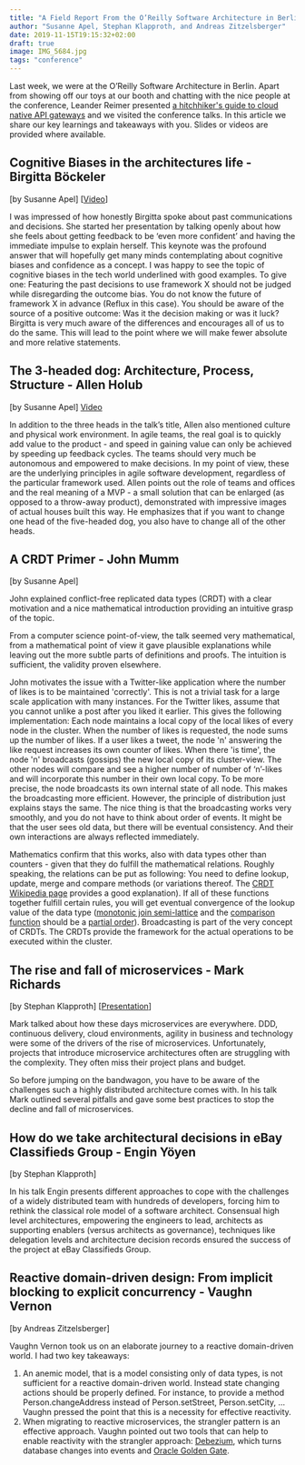 ```yaml
---
title: "A Field Report From the O’Reilly Software Architecture in Berlin"
author: "Susanne Apel, Stephan Klapproth, and Andreas Zitzelsberger"
date: 2019-11-15T19:15:32+02:00
draft: true
image: IMG_5684.jpg
tags: "conference"
---
```


Last week, we were at the O’Reilly Software Architecture in Berlin. Apart from showing off our toys at our booth and chatting with the nice people at the conference, Leander Reimer presented [a hitchhiker's guide to cloud native API gateways](https://www.slideshare.net/QAware/a-hitchhikers-guide-to-cloud-native-api-gateways-192707062) and we visited the conference talks. In this article we share our key learnings and takeaways with you. Slides or videos are provided where available.

## Cognitive Biases in the architectures life - Birgitta Böckeler
[by Susanne Apel] [[Video](https://www.oreilly.com/radar/cognitive-biases-in-the-architects-life/)]

I was impressed of how honestly Birgitta spoke about past communications and decisions. She started her presentation by talking openly about how she feels about getting feedback to be ‘even more confident’ and having the immediate impulse to explain herself. This keynote was the profound answer that will hopefully get many minds contemplating about cognitive biases and confidence as a concept.
I was happy to see the topic of cognitive biases in the tech world underlined with good examples. To give one: Featuring the past decisions to use framework X should not be judged while disregarding the outcome bias. You do not know the future of framework X in advance (Reflux in this case). You should be aware of the source of a positive outcome: Was it the decision making or was it luck?
Birgitta is very much aware of the differences and encourages all of us to do the same. This will lead to the point where we will make fewer absolute and more relative statements.

## The 3-headed dog: Architecture, Process, Structure - Allen Holub
[by Susanne Apel] [Video](https://www.oreilly.com/radar/the-three-headed-dog-architecture-process-structure/)

In addition to the three heads in the talk’s title, Allen also mentioned culture and physical work environment.
In agile teams, the real goal is to quickly add value to the product - and speed in gaining value can only be achieved by speeding up feedback cycles.
The teams should very much be autonomous and empowered to make decisions.
In my point of view, these are the underlying principles in agile software development, regardless of the particular framework used.
Allen points out the role of teams and offices and the real meaning of a MVP - a small solution that can be enlarged (as opposed to a throw-away product), demonstrated with impressive images of actual houses built this way. He emphasizes that if you want to change one head of the five-headed dog, you also have to change all of the other heads.

## A CRDT Primer - John Mumm
[by Susanne Apel]

John explained conflict-free replicated data types (CRDT) with a clear motivation and a nice mathematical introduction providing an intuitive grasp of the topic.

From a computer science point-of-view, the talk seemed very mathematical, from a mathematical point of view it gave plausible explanations while leaving out the more subtle parts of definitions and proofs. The intuition is sufficient, the validity proven elsewhere.

John motivates the issue with a Twitter-like application where the number of likes is to be maintained 'correctly'. This is not a trivial task for a large scale application with many instances.
For the Twitter likes, assume that you cannot unlike a post after you liked it earlier. This gives the following implementation:
Each node maintains a local copy of the local likes of every node in the cluster. When the number of likes is requested, the node sums up the number of likes. If a user likes a tweet, the node 'n' answering the like request increases its own counter of likes. When there 'is time', the node 'n' broadcasts (gossips) the new local copy of its cluster-view. The other nodes will compare and see a higher number of number of ‘n’-likes and will incorporate this number in their own local copy. To be more precise, the node broadcasts its own internal state of all node. This makes the broadcasting more efficient. However, the principle of distribution just explains stays the same. The nice thing is that the broadcasting works very smoothly, and you do not have to think about order of events. It might be that the user sees old data, but there will be eventual consistency. And their own interactions are always reflected immediately.

Mathematics confirm that this works, also with data types other than counters - given that they do fulfill the mathematical relations. Roughly speaking, the relations can be put as following: You need to define lookup, update, merge and compare methods (or variations thereof. The [CRDT Wikipedia page](https://en.wikipedia.org/wiki/Conflict-free_replicated_data_type) provides a good explanation).
If all of these functions together fulfill certain rules, you will get eventual convergence of the lookup value of the data type ([monotonic join semi-lattice](https://en.wikipedia.org/wiki/Semilattice) and the [comparison function](https://en.wikipedia.org/wiki/Comparison_function) should be a [partial order](https://en.wikipedia.org/wiki/Partially_ordered_set#Formal_definition)). Broadcasting is part of the very concept of CRDTs. The CRDTs provide the framework for the actual operations to be executed within the cluster.

## The rise and fall of microservices - Mark Richards
[by Stephan Klapproth] [[Presentation](https://cdn.oreillystatic.com/en/assets/1/event/301/The%20rise%20and%20fall%20of%20microservices%20Presentation.pdf)]

Mark talked about how these days microservices are everywhere. DDD, continuous delivery, cloud environments, agility in business and technology were some of the drivers of the rise of microservices. Unfortunately, projects that introduce microservice architectures often are struggling with the complexity. They often miss their project plans and budget.

So before jumping on the bandwagon, you have to be aware of the challenges such a highly distributed architecture comes with. In his talk Mark outlined several pitfalls and gave some best practices to stop the decline and fall of microservices.


## How do we take architectural decisions in eBay Classifieds Group - Engin Yöyen
[by Stephan Klapproth]

In his talk Engin presents different approaches to cope with the challenges of a widely distributed team with hundreds of developers, forcing him to rethink the classical role model of a software architect.
Consensual high level architectures, empowering the engineers to lead, architects as supporting enablers (versus architects as governance), techniques like delegation levels and architecture decision records ensured the success of the project at eBay Classifieds Group.

## Reactive domain-driven design: From implicit blocking to explicit concurrency - Vaughn Vernon
[by Andreas Zitzelsberger]

Vaughn Vernon took us on an elaborate journey to a reactive domain-driven world. I had two key takeaways:
1. An anemic model, that is a model consisting only of data types, is not sufficient for a reactive domain-driven world. Instead state changing actions should be properly defined. For instance, to provide a method Person.changeAddress instead of Person.setStreet, Person.setCity, … Vaughn pressed the point that this is a necessity for effective reactivity.
2. When migrating to reactive microservices, the strangler pattern is an effective approach. Vaughn pointed out two tools that can help to enable reactivity with the strangler approach: [Debezium](https://debezium.io/), which turns database changes into events and [Oracle Golden Gate](https://www.oracle.com/de/middleware/technologies/goldengate.html).
